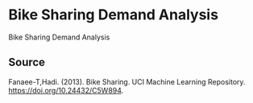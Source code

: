 # Bike Sharing Demand Analysis
Bike Sharing Demand Analysis

## Source
Fanaee-T,Hadi. (2013). Bike Sharing. UCI Machine Learning Repository. https://doi.org/10.24432/C5W894.
